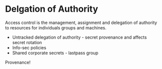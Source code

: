 # Delgation of Authority

Access control is the management, assignment and delegation of authority to resources for individuals groups and machines.

- Untracked delegation of authority - secret provenance and affects secret rotation
- Info-sec policies
- Shared corporate secrets - lastpass group

Provenance!
